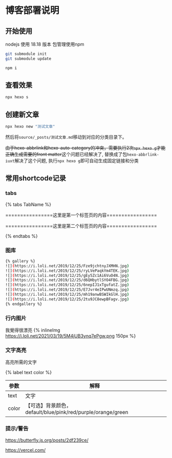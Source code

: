 # 博客部署说明

## 开始使用

nodejs 使用 18.18 版本
包管理使用npm

```bash
git submodule init
git submodule update
```

```bash
npm i
```

## 查看效果

```bash
npx hexo s
```

## 创建新文章

```bash
npx hexo new "测试文章"
```

然后将`source/_posts/测试文章.md`移动到对应的分类目录下。

~~由于hexo-abbrlink和hexo-auto-category的冲突，需要执行2次`npx hexo g`才能正确生成需要的front matter~~这个问题已经解决了, 替换成了包`hexo-abbrlink-iuxt`解决了这个问题, 执行`npx hexo g`即可自动生成固定链接和分类

## 常用shortcode记录

### tabs

{% tabs TabName %}

<!-- tab 第一个标签页 -->
================这里是第一个标签页的内容=================
<!-- endtab -->


<!-- tab 第二个标签页 -->
================这里是第二个标签页的内容=================
<!-- endtab -->

{% endtabs %}


### 图库

```bash
{% gallery %}
![](https://i.loli.net/2019/12/25/Fze9jchtnyJXMHN.jpg)
![](https://i.loli.net/2019/12/25/ryLVePaqkYm4TEK.jpg)
![](https://i.loli.net/2019/12/25/gEy5Zc1Ai6VuO4N.jpg)
![](https://i.loli.net/2019/12/25/d6QHbytlSYO4FBG.jpg)
![](https://i.loli.net/2019/12/25/6nepIJ1xTgufatZ.jpg)
![](https://i.loli.net/2019/12/25/E7Jvr4eIPwUNmzq.jpg)
![](https://i.loli.net/2019/12/25/mh19anwBSWIkGlH.jpg)
![](https://i.loli.net/2019/12/25/2tu9JC8ewpBFagv.jpg)
{% endgallery %}
```


### 行内图片

我覺得很漂亮 {% inlineImg https://i.loli.net/2021/03/19/5M4jUB3ynq7ePgw.png 150px %}


### 文字高亮

高亮所需的文字

{% label text color %}

|参数  | 解释|
|---|----|
|text    |文字|
|color   | 【可选】背景颜色， default/blue/pink/red/purple/orange/green|

### 提示/警告

<https://butterfly.js.org/posts/2df239ce/>


https://vercel.com/